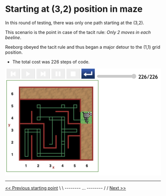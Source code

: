 # Starting at (3,2) position in maze

In this round of testing, there was only one path starting at the (3,2).

This scenario is the point in case of the tacit rule: _Only 2 moves in each beeline_.

Reeborg obeyed the tacit rule and thus began a major detour to the (1,1) grid position.

- The total cost was 226 steps of code.

![Figure: ...](../img/start-at-3-2/start@-3,2-not-direct-manouvre.png)

---

[<< Previous starting point](<starting-at-(3,3)-position.md>) \ \ -------- ... -------- / / [Next >>](minor-bug-1-report.md)

<!-- \ \ -------- ... -------- / / [Next starting point >>](<starting-at-(3,2)-position.md>) -->
